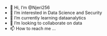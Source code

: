 - 👋 Hi, I’m @Njeri256
- 👀 I’m interested in Data Science and Security
- 🌱 I’m currently learning dataanalytics
- 💞️ I’m looking to collaborate on data
- 📫 How to reach me ...

<!---
Njeri256/Njeri256 is a ✨ special ✨ repository because its `README.md` (this file) appears on your GitHub profile.
You can click the Preview link to take a look at your changes.
--->

